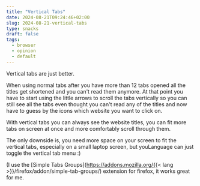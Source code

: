 ```yaml
---
title: "Vertical Tabs"
date: 2024-08-21T09:24:46+02:00
slug: 2024-08-21-vertical-tabs
type: snacks
draft: false
tags:
  - browser
  - opinion
  - default
---
```


Vertical tabs are just better.

When using normal tabs after you have more than 12 tabs opened all the titles get shortened and you 
can't read them anymore. At that point you have to start using the little arrows to scroll the tabs 
vertically so you can still see all the tabs even thought you can't read any of the titles and now 
have to guess by the icons which website you want to click on.

With vertical tabs you can always see the website titles, you can fit more tabs on screen at once 
and more comfortably scroll through them. 

The only downside is, you need more space on your screen to fit the vertical tabs, especially on a 
small laptop screen, but youLanguage can just toggle the vertical tab menu :)

(I use the [Simple Tabs Groups](https://addons.mozilla.org/{{< lang >}}/firefox/addon/simple-tab-groups/) 
extension for firefox, it works great for me.

